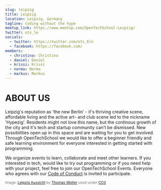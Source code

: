 ```yaml
---
slug: leipzig
title: Leipzig
location: Leipzig, Germany
tagline: Coding without the hype
meetup_link: https://www.meetup.com/OpenTechSchool-Leipzig/
twitter: ots_le
socials:
  - twitter: https://twitter.com/ots_bln
  - facebook: https://facebook.com/
members:
  - christina: Christina
  - daniel: Daniel
  - krissi: Krissi
  - norma: Norma
  - markus: Markus
---
```


# ABOUT US

Leipzig's reputation as 'the new Berlin' - it's thriving creative scene, affordable living and the active art- and club scene led to the nickname 'Hypezig'. Residents might not love this name, but the continous growth of the city and it's tech and startup community can't be dismissed. New possibilities open up in this space and are waiting for you to get involved. Through OpenTechSchool we would like to offer a beginner friendly and safe learning environment for everyone interested in getting started with programming.

We organize events to learn, collaborate and meet other learners. If you interested in tech, would like to try out programming or if you need help with your project, feel free to join our OpenTechSchool Events. Everyone who agrees with our [Code of Conduct]({{site.baseurl}}/code-of-conduct/) is invited to participate.

<span style="color: #777; font-size: smaller">Image: [Leipzig Aussicht](https://pixabay.com/de/leipzig-stadt-aussicht-sachsen-263165/) by [Thomas Wolter](https://pixabay.com/de/users/ThomasWolter-92511/) used under [CC0](https://creativecommons.org/publicdomain/zero/1.0/deed.de)</span>
